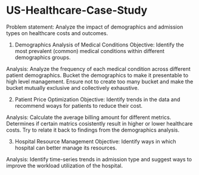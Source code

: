 # US-Healthcare-Case-Study

Problem statement:
Analyze the impact of demographics and admission types on healthcare costs and outcomes.

1. Demographics Analysis of Medical Conditions
Objective: Identify the most prevalent (common) medical conditions within different demographics groups.

Analysis: Analyze the frequency of each medical condition across different patient demographics. Bucket the demographics to make it presentable 
	to high level management. Ensure not to create too many bucket and make the bucket mutually exclusive and collectively exhaustive.

2. Patient Price Optimization
Objective: Identify trends in the data and recommend woays for patients to reduce their cost.

Analysis: Calculate the average billing amount for different metrics. Determines if certain matrics cosistently result in higher or lower healthcare
	costs. Try to relate it back to findings from the demographics analysis.

3. Hospital Resource Management
Objective: Identify ways in which hospital can better manage its resources.

Analysis: Identify time-series trends in admission type and suggest ways to improve the workload utilization of the hospital.
